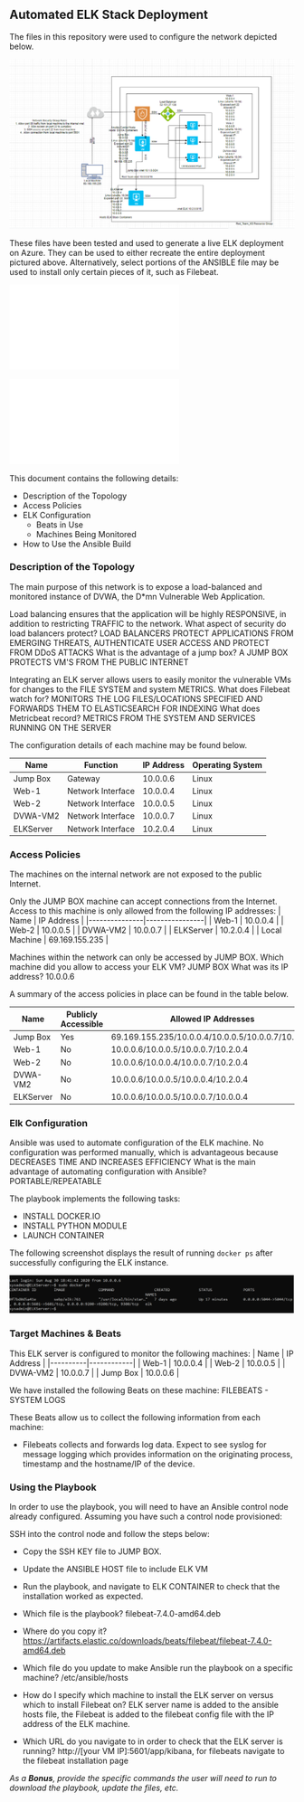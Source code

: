 ## Automated ELK Stack Deployment

The files in this repository were used to configure the network depicted below.

![Network Diagram](Drawing.PNG)

These files have been tested and used to generate a live ELK deployment on Azure. They can be used to either recreate the entire deployment pictured above. Alternatively, select portions of the ANSIBLE file may be used to install only certain pieces of it, such as Filebeat.

![install_ELK](install_ELK.txt)

![filebeat-playbook](filebeat-playbook.txt)
   

This document contains the following details:
- Description of the Topology
- Access Policies
- ELK Configuration
  - Beats in Use
  - Machines Being Monitored
- How to Use the Ansible Build


### Description of the Topology

The main purpose of this network is to expose a load-balanced and monitored instance of DVWA, the D*mn Vulnerable Web Application.

Load balancing ensures that the application will be highly RESPONSIVE, in addition to restricting TRAFFIC to the network.
What aspect of security do load balancers protect? LOAD BALANCERS PROTECT APPLICATIONS FROM EMERGING THREATS, AUTHENTICATE USER ACCESS AND PROTECT FROM DDoS ATTACKS
What is the advantage of a jump box? A JUMP BOX PROTECTS VM'S FROM THE PUBLIC INTERNET

Integrating an ELK server allows users to easily monitor the vulnerable VMs for changes to the FILE SYSTEM and system METRICS.
What does Filebeat watch for? MONITORS THE LOG FILES/LOCATIONS SPECIFIED AND FORWARDS THEM TO ELASTICSEARCH FOR INDEXING
What does Metricbeat record? METRICS FROM THE SYSTEM AND SERVICES RUNNING ON THE SERVER

The configuration details of each machine may be found below.

| Name      | Function          | IP Address | Operating System |
|-----------|-------------------|------------|------------------|
| Jump Box  | Gateway           | 10.0.0.6   | Linux            |
| Web-1     | Network Interface | 10.0.0.4   | Linux            |
| Web-2     | Network Interface | 10.0.0.5   | Linux            |
| DVWA-VM2  | Network Interface | 10.0.0.7   | Linux            |
| ELKServer | Network Interface | 10.2.0.4   | Linux            |

### Access Policies

The machines on the internal network are not exposed to the public Internet. 

Only the JUMP BOX machine can accept connections from the Internet. Access to this machine is only allowed from the following IP addresses:
| Name          | IP Address     |
|---------------|----------------|
| Web-1         | 10.0.0.4       |
| Web-2         | 10.0.0.5       |
| DVWA-VM2      | 10.0.0.7       |
| ELKServer     | 10.2.0.4       |
| Local Machine | 69.169.155.235 |

Machines within the network can only be accessed by JUMP BOX.
Which machine did you allow to access your ELK VM? JUMP BOX 
What was its IP address? 10.0.0.6

A summary of the access policies in place can be found in the table below.

| Name      | Publicly Accessible | Allowed IP Addresses                               |
|-----------|---------------------|----------------------------------------------------|
| Jump Box  | Yes                 | 69.169.155.235/10.0.0.4/10.0.0.5/10.0.0.7/10.2.0.4 |
| Web-1     | No                  | 10.0.0.6/10.0.0.5/10.0.0.7/10.2.0.4                |
| Web-2     | No                  | 10.0.0.6/10.0.0.4/10.0.0.7/10.2.0.4                |
| DVWA-VM2  | No                  | 10.0.0.6/10.0.0.5/10.0.0.4/10.2.0.4                |
| ELKServer | No                  | 10.0.0.6/10.0.0.5/10.0.0.7/10.0.0.4                |

### Elk Configuration

Ansible was used to automate configuration of the ELK machine. No configuration was performed manually, which is advantageous because DECREASES TIME AND INCREASES EFFICIENCY
What is the main advantage of automating configuration with Ansible? PORTABLE/REPEATABLE

The playbook implements the following tasks:
- INSTALL DOCKER.IO
- INSTALL PYTHON MODULE
- LAUNCH CONTAINER

The following screenshot displays the result of running `docker ps` after successfully configuring the ELK instance.

![Docker Image](docker.PNG)

### Target Machines & Beats
This ELK server is configured to monitor the following machines:
| Name     | IP Address |
|----------|------------|
| Web-1    | 10.0.0.4   |
| Web-2    | 10.0.0.5   |
| DVWA-VM2 | 10.0.0.7   |
| Jump Box | 10.0.0.6   |

We have installed the following Beats on these machine: FILEBEATS - SYSTEM LOGS

These Beats allow us to collect the following information from each machine:
- Filebeats collects and forwards log data. Expect to see syslog for message logging which provides information on the originating process, timestamp and the hostname/IP of the device.

### Using the Playbook
In order to use the playbook, you will need to have an Ansible control node already configured. Assuming you have such a control node provisioned: 

SSH into the control node and follow the steps below:
- Copy the SSH KEY file to JUMP BOX.
- Update the ANSIBLE HOST file to include ELK VM
- Run the playbook, and navigate to ELK CONTAINER to check that the installation worked as expected.

- Which file is the playbook? filebeat-7.4.0-amd64.deb
- Where do you copy it? https://artifacts.elastic.co/downloads/beats/filebeat/filebeat-7.4.0-amd64.deb
- Which file do you update to make Ansible run the playbook on a specific machine? /etc/ansible/hosts
- How do I specify which machine to install the ELK server on versus which to install Filebeat on? ELK server name is added to the ansible hosts file, the Filebeat is added to the filebeat config file with the IP address of the ELK machine.
- Which URL do you navigate to in order to check that the ELK server is running?  http://[your VM IP]:5601/app/kibana, for filebeats navigate to the filebeat installation page

_As a **Bonus**, provide the specific commands the user will need to run to download the playbook, update the files, etc._
